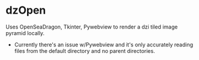 # dzOpen

Uses OpenSeaDragon, Tkinter, Pywebview to render a dzi tiled image pyramid locally. 
- Currently there's an issue w/Pywebview and it's only accurately reading files from the default directory and no parent directories.
